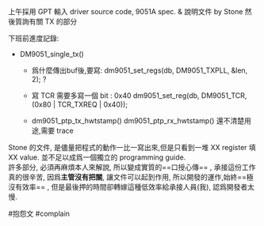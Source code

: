 上午採用 GPT 輸入 driver source code, 9051A spec. & 說明文件 by Stone
然後質詢有關 TX 的部分

下班前進度記錄:
+ DM9051_single_tx() 
	+ 爲什麼傳出buf後,要寫:
			dm9051_set_regs(db, DM9051_TXPLL, &len, 2); 
			?
	+ 寫 TCR 需要多寫一個 bit : 0x40 
		dm9051_set_reg(db, DM9051_TCR, (0x80 | TCR_TXREQ | 0x40));   	
	
	+ dm9051_ptp_tx_hwtstamp()  dm9051_ptp_rx_hwtstamp()  還不清楚用途,需要 trace



Stone 的文件, 是儘量把程式的動作一比一寫出來,但是只看到一堆 XX register 填 XX value. 
並不足以成爲一個獨立的 programming guide.  
許多部分, 必須再麻煩本人來解說, 所以變成實質的==口授心傳== , 承接這份工作真的很辛苦, 因爲**主管沒有把關**, 讓文件可以起到作用, 所以開發的運作,始終==極沒有效率== , 但是最後押的時間卻轉嫁這種低效率給承接人員(我), 認爲開發者太慢.

#抱怨文 #complain


